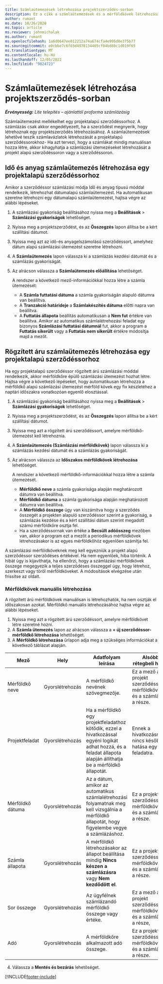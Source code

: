 ```yaml
---
title: Számlaütemezések létrehozása projektszerződés-sorban
description: Ez a cikk a számlaütemezések és a mérföldkövek létrehozásával kapcsolatban tartalmaz tájékoztatást.
author: rumant
ms.date: 10/26/2020
ms.topic: article
ms.reviewer: johnmichalak
ms.author: rumant
ms.openlocfilehash: 1a6d0647ee012212a74a674cfa4e995d0e375b77
ms.sourcegitcommit: e0cbbe7c6f03d4978134405cf04bd8bc1d019f65
ms.translationtype: MT
ms.contentlocale: hu-HU
ms.lasthandoff: 12/05/2022
ms.locfileid: "9824723"
---
```

# <a name="create-invoice-schedules-on-a-project-contract-line"></a>Számlaütemezések létrehozása projektszerződés-sorban

_**Érvényesség:** Lite telepítés – ajánlattól proforma számlázásig_

Számlaütemezést mellékelhet egy projektalapú szerződéssorhoz. A számlázás csak akkor engedélyezett, ha a szerződést megnyerik, hogy létrehoznak egy projektszerződés létrehozásához. A számlaütemezések lehetővé teszik számlavázlatok létrehozását a projektalapú szerződéssorokhoz- Ha azt tervezi, hogy a számlákat mindig manuálisan hozza létre, akkor kihagyhatja a számlázási ütemezéseket létrehozását a projekt alapú szerződéssoron vagy a szerződéssoron.

## <a name="create-a-time-and-material-invoice-schedule-for-a-project-based-contract-line"></a>Idő és anyag számlaütemezés létrehozása egy projektalapú szerződéssorhoz

Amikor a szerződéssor számlázási módja Idő és anyag típusú móddal rendelkezik, létrehozhat dátumalapú számlaütemezést. Ha automatikusan szeretne létrehozni egy dátumalapú számlaütemezést, hajtsa végre az alábbi lépéseket.

1. A számlázási gyakoriság beállításához nyissa meg a **Beállítások** > **Számlázási gyakoriságok** lehetőséget.
2. Nyissa meg a projektszerződést, és az **Összegzés** lapon állítsa be a kért szállítási dátumot.
3. Nyissa meg azt az idő-és anyagelszámolású szerződéssort, amelyhez dátum alapú számlázási ütemezést szeretne létrehozni. 
4. A **Számlaütemezés** lapon válassza ki a számlázás kezdési dátumát és a számlázás gyakoriságát. 
5. Az alrácson válassza a **Számlaütemezés előállítása** lehetőséget.

    A rendszer a következő mező-információkkal hozza létre a számla ütemezését:

    - A **Számla futtatási dátuma** a számla gyakoriságán alapuló dátumra van beállítva.
    - A **Tranzakció határideje** a **Számlakészítés dátuma** előtti napra van beállítva.
    - A **Futtatás állapota** beállítás automatikusan a **Nem fut** értékre van beállítva. Amikor az automatikus számlalétrehozási feladat egy bizonyos **Számlázási futtatási dátumnál** fut, akkor a program a **Futtatás sikerült** vagy a **Futtatás nem sikerült** értékre módosítja majd a mezőt.

## <a name="create-a-fixed-price-invoice-schedule-for-a-project-based-contract-line"></a>Rögzített áru számlaütemezés létrehozása egy projektalapú szerződéssorhoz

Ha egy projektalapú szerződéssor rögzített árú számlázási móddal rendelkezik, akkor mérföldkőre épülő számlázási ütemezést hozhat létre. Hajtsa végre a következő lépéseket, hogy automatikusan létrehozza a mérföldkő alapú számlázási ütemezést mérföld kövek egy fix készletéhez a naptári időszakra vonatkozóan egyenlő elosztással.

1. A számlázási gyakoriság beállításához nyissa meg a **Beállítások** > **Számlázási gyakoriságok** lehetőséget.
2. Nyissa meg a projektszerződést, és az **Összegzés** lapon állítsa be a kért szállítási dátumot.
3. Nyissa meg azt a rögzített árú szerződéssort, amelyre mérföldkő-ütemezést kell létrehoznia. 
4. A **Számlaütemezés (Számlázási mérföldkövek)** lapon válassza ki a számlázás kezdési dátumát és a számlázás gyakoriságát. 
5. Az alrácson válassza az **Időszakos mérföldkövek létrehozása** lehetőséget.

    A rendszer a következő mérföldkő-információkkal hozza létre a számla ütemezését.

    - **Mérföldkő neve** a számla gyakorisága alapján meghatározott dátumra van beállítva.
    - **Mérföldkő dátuma** a számla gyakorisága alapján meghatározott dátumra van beállítva.
    - A **Mérföldkő összege** úgy van kiszámítva hogy a szerződés összegét a projekten alapuló szerződéssor szerint a gyakoriság, a számlázás kezdése és a kért szállítási dátum szerint megadott számú mérföldkőre osztja fel.
    - Ha a szerződéssornak van értéke a **Becsült adóösszeg** mezőben van, akkor a program ezt a mezőt a periodikus mérföldkövek létrehozásakor is az egyes mérföldkőhöz egyenlően számítja fel.

A számlázási mérföldköveknek meg kell egyezniük a projekt alapú szerződéssor szerződéses értékével. Ha nem egyenlőek, hiba történik. A hibát úgy is kijavíthatja, ha ellenőrzi, hogy a számlázási mérföldkövek összege megegyezik a teljes szerződéses összeggel úgy, hogy létrehoz, szerkeszt vagy töröl mérföldköveket. A módosítások elvégzése után frissítse az oldalt.

### <a name="manually-create-milestones"></a>Mérföldkövek manuális létrehozása

A rögzített árú mérföldkövek manuálisan is létrehozhatók, ha nem osztják el időszakosan azokat. Mérföldkő manuális létrehozásához hajtsa végre az alábbi lépéseket.

1. Nyissa meg azt a rögzített árú szerződéssort, amelyre mérföldkövet létre szeretné hozni. 
2. A **Számla ütemezés** lapon az alrácson válassza a **+ új szerződéssor-mérföldkő létrehozása** lehetőséget.
3. A **Mérföldkő létrehozása** űrlapon adja meg a szükséges információkat a következő táblázat alapján. 

| Mező | Hely | Adatfolyam leírása | Alsóbb rétegbeli hatás |
| --- | --- | --- | --- |
| Mérföldkő neve | Gyorslétrehozás | A mérföldkő nevének szövegmezője. | Ez a mező a projekt szerződéssor mérföldkövének és a számlának a része. |
| Projektfeladat | Gyorslétrehozás | Ha a mérföldkő egy projektfeladathoz kötődik, ezzel a hivatkozással egyéni logikát adhat hozzá, és a feladat állapota alapján állíthatja be a mérföldkő állapotát. | Ennek a hivatkozásnak nincs későbbi hatása egy feladatra. |
| Mérföldkő dátuma | Gyorslétrehozás | Az a dátum, amikor az automatikus számlalétrehozási folyamatnak meg kell vizsgálnia a mérföldkő állapotát, hogy figyelembe vegye a számlázáshoz. | Ez a projekt szerződéssor mérföldkövének és a számlának a része. |
| Számla állapota | Gyorslétrehozás | A mérföldkő létrehozásakor az állapot beállítása mindig **Nincs készen a számlázásra** vagy **Nem kezdődött el**. | Ez a projekt szerződéssor mérföldkövének és a számlának a része. |
| Sor összege | Gyorslétrehozás | Az ügyfélnek számlázandó mérföldkő összege vagy értéke. | Ez a mező a projekt szerződéssor mérföldkövének és a számlának a része, |
| Adó | Gyorslétrehozás | A mérföldkőre alkalmazott adó összege. | Ez a projekt szerződéssor mérföldkövének és a számlának a része. |

4. Válassza a **Mentés és bezárás** lehetőséget.


[!INCLUDE[footer-include](../../includes/footer-banner.md)]
